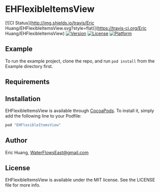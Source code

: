 # EHFlexibleItemsView

[![CI Status](http://img.shields.io/travis/Eric Huang/EHFlexibleItemsView.svg?style=flat)](https://travis-ci.org/Eric Huang/EHFlexibleItemsView)
[![Version](https://img.shields.io/cocoapods/v/EHFlexibleItemsView.svg?style=flat)](http://cocoapods.org/pods/EHFlexibleItemsView)
[![License](https://img.shields.io/cocoapods/l/EHFlexibleItemsView.svg?style=flat)](http://cocoapods.org/pods/EHFlexibleItemsView)
[![Platform](https://img.shields.io/cocoapods/p/EHFlexibleItemsView.svg?style=flat)](http://cocoapods.org/pods/EHFlexibleItemsView)

## Example

To run the example project, clone the repo, and run `pod install` from the Example directory first.

## Requirements

## Installation

EHFlexibleItemsView is available through [CocoaPods](http://cocoapods.org). To install
it, simply add the following line to your Podfile:

```ruby
pod "EHFlexibleItemsView"
```

## Author

Eric Huang, WaterFlowsEast@gmail.com

## License

EHFlexibleItemsView is available under the MIT license. See the LICENSE file for more info.
